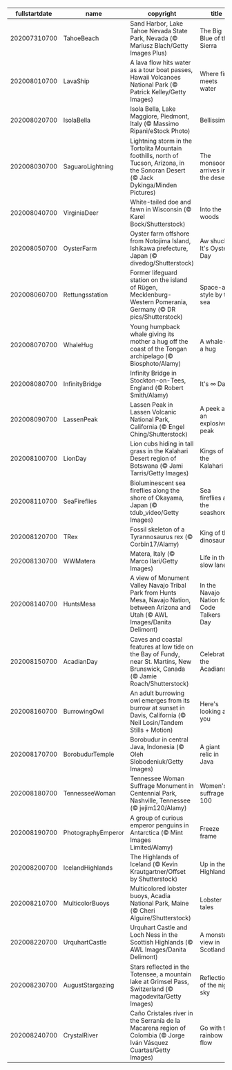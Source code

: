 |fullstartdate|name|copyright|title|image|
|--|--|--|--|--|
202007310700|TahoeBeach|Sand Harbor, Lake Tahoe Nevada State Park, Nevada (© Mariusz Blach/Getty Images Plus)|The Big Blue of the Sierra|![](/en-US/2020/08/202007310700TahoeBeach.jpg)|
202008010700|LavaShip|A lava flow hits water as a tour boat passes, Hawaii Volcanoes National Park (© Patrick Kelley/Getty Images)|Where fire meets water|![](/en-US/2020/08/202008010700LavaShip.jpg)|
202008020700|IsolaBella|Isola Bella, Lake Maggiore, Piedmont, Italy (© Massimo Ripani/eStock Photo)|Bellissima!|![](/en-US/2020/08/202008020700IsolaBella.jpg)|
202008030700|SaguaroLightning|Lightning storm in the Tortolita Mountain foothills, north of Tucson, Arizona, in the Sonoran Desert (© Jack Dykinga/Minden Pictures)|The monsoon arrives in the desert|![](/en-US/2020/08/202008030700SaguaroLightning.jpg)|
202008040700|VirginiaDeer|White-tailed doe and fawn in Wisconsin (© Karel Bock/Shutterstock)|Into the woods|![](/en-US/2020/08/202008040700VirginiaDeer.jpg)|
202008050700|OysterFarm|Oyster farm offshore from Notojima Island, Ishikawa prefecture, Japan (© divedog/Shutterstock)|Aw shucks, It's Oyster Day|![](/en-US/2020/08/202008050700OysterFarm.jpg)|
202008060700|Rettungsstation|Former lifeguard station on the island of Rügen, Mecklenburg-Western Pomerania, Germany (© DR pics/Shutterstock)|Space-age style by the sea|![](/en-US/2020/08/202008060700Rettungsstation.jpg)|
202008070700|WhaleHug|Young humpback whale giving its mother a hug off the coast of the Tongan archipelago (© Biosphoto/Alamy)|A whale of a hug|![](/en-US/2020/08/202008070700WhaleHug.jpg)|
202008080700|InfinityBridge|Infinity Bridge in Stockton-on-Tees, England (© Robert Smith/Alamy)|It's ∞ Day!|![](/en-US/2020/08/202008080700InfinityBridge.jpg)|
202008090700|LassenPeak|Lassen Peak in Lassen Volcanic National Park, California (© Engel Ching/Shutterstock)|A peek at an explosive peak|![](/en-US/2020/08/202008090700LassenPeak.jpg)|
202008100700|LionDay|Lion cubs hiding in tall grass in the Kalahari Desert region of Botswana (© Jami Tarris/Getty Images)|Kings of the Kalahari|![](/en-US/2020/08/202008100700LionDay.jpg)|
202008110700|SeaFireflies|Bioluminescent sea fireflies along the shore of Okayama, Japan (© tdub_video/Getty Images)|Sea fireflies at the seashore|![](/en-US/2020/08/202008110700SeaFireflies.jpg)|
202008120700|TRex|Fossil skeleton of a Tyrannosaurus rex (© Corbin17/Alamy)|King of the dinosaurs|![](/en-US/2020/08/202008120700TRex.jpg)|
202008130700|WWMatera|Matera, Italy (© Marco Ilari/Getty Images)|Life in the slow lane|![](/en-US/2020/08/202008130700WWMatera.jpg)|
202008140700|HuntsMesa|A view of Monument Valley Navajo Tribal Park from Hunts Mesa, Navajo Nation, between Arizona and Utah (© AWL Images/Danita Delimont)|In the Navajo Nation for Code Talkers Day|![](/en-US/2020/08/202008140700HuntsMesa.jpg)|
202008150700|AcadianDay|Caves and coastal features at low tide on the Bay of Fundy, near St. Martins, New Brunswick, Canada (© Jamie Roach/Shutterstock)|Celebrating the Acadians|![](/en-US/2020/08/202008150700AcadianDay.jpg)|
202008160700|BurrowingOwl|An adult burrowing owl emerges from its burrow at sunset in Davis, California (© Neil Losin/Tandem Stills + Motion)|Here's looking at you|![](/en-US/2020/08/202008160700BurrowingOwl.jpg)|
202008170700|BorobudurTemple|Borobudur in central Java, Indonesia (© Oleh Slobodeniuk/Getty Images)|A giant relic in Java|![](/en-US/2020/08/202008170700BorobudurTemple.jpg)|
202008180700|TennesseeWoman|Tennessee Woman Suffrage Monument in Centennial Park, Nashville, Tennessee (© jejim120/Alamy)|Women's suffrage at 100|![](/en-US/2020/08/202008180700TennesseeWoman.jpg)|
202008190700|PhotographyEmperor|A group of curious emperor penguins in Antarctica (© Mint Images Limited/Alamy)|Freeze frame|![](/en-US/2020/08/202008190700PhotographyEmperor.jpg)|
202008200700|IcelandHighlands|The Highlands of Iceland (© Kevin Krautgartner/Offset by Shutterstock)|Up in the Highlands|![](/en-US/2020/08/202008200700IcelandHighlands.jpg)|
202008210700|MulticolorBuoys|Multicolored lobster buoys, Acadia National Park, Maine (© Cheri Alguire/Shutterstock)|Lobster tales|![](/en-US/2020/08/202008210700MulticolorBuoys.jpg)|
202008220700|UrquhartCastle|Urquhart Castle and Loch Ness in the Scottish Highlands (© AWL Images/Danita Delimont)|A monster view in Scotland|![](/en-US/2020/08/202008220700UrquhartCastle.jpg)|
202008230700|AugustStargazing|Stars reflected in the Totensee, a mountain lake at Grimsel Pass, Switzerland (© magodevita/Getty Images)|Reflections of the night sky|![](/en-US/2020/08/202008230700AugustStargazing.jpg)|
202008240700|CrystalRiver|Caño Cristales river in the Serranía de la Macarena region of Colombia (© Jorge Iván Vásquez Cuartas/Getty Images)|Go with the rainbow flow|![](/en-US/2020/08/202008240700CrystalRiver.jpg)|
